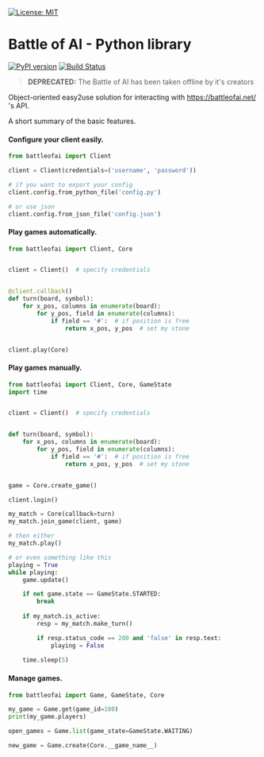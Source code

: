 [![License: MIT](https://img.shields.io/badge/License-MIT-yellow.svg)](https://opensource.org/licenses/MIT)

# Battle of AI - Python library

[![PyPI version](https://badge.fury.io/py/battleofai.svg)](https://badge.fury.io/py/battleofai)
[![Build Status](https://travis-ci.org/LiBa001/python-battleofai.svg?branch=master)](https://travis-ci.org/LiBa001/python-battleofai)

> **DEPRECATED:** The Battle of AI has been taken offline by it's creators

Object-oriented easy2use solution for interacting with https://battleofai.net/ \'s API.

A short summary of the basic features.

#### Configure your client easily.

```python
from battleofai import Client

client = Client(credentials=('username', 'password'))

# if you want to export your config
client.config.from_python_file('config.py')

# or use json
client.config.from_json_file('config.json')

```

#### Play games automatically.
```python
from battleofai import Client, Core


client = Client()  # specify credentials


@client.callback()
def turn(board, symbol):
    for x_pos, columns in enumerate(board):
        for y_pos, field in enumerate(columns):
            if field == '#':  # if position is free
                return x_pos, y_pos  # set my stone


client.play(Core)

```

#### Play games manually.
```python
from battleofai import Client, Core, GameState
import time


client = Client()  # specify credentials


def turn(board, symbol):
    for x_pos, columns in enumerate(board):
        for y_pos, field in enumerate(columns):
            if field == '#':  # if position is free
                return x_pos, y_pos  # set my stone


game = Core.create_game()

client.login()

my_match = Core(callback=turn)
my_match.join_game(client, game)

# then either
my_match.play()

# or even something like this
playing = True
while playing:
    game.update()

    if not game.state == GameState.STARTED:
        break
    
    if my_match.is_active:
        resp = my_match.make_turn()

        if resp.status_code == 200 and 'false' in resp.text:
            playing = False
    
    time.sleep(5)

```

#### Manage games.
```python
from battleofai import Game, GameState, Core

my_game = Game.get(game_id=100)
print(my_game.players)

open_games = Game.list(game_state=GameState.WAITING)

new_game = Game.create(Core.__game_name__)

```
